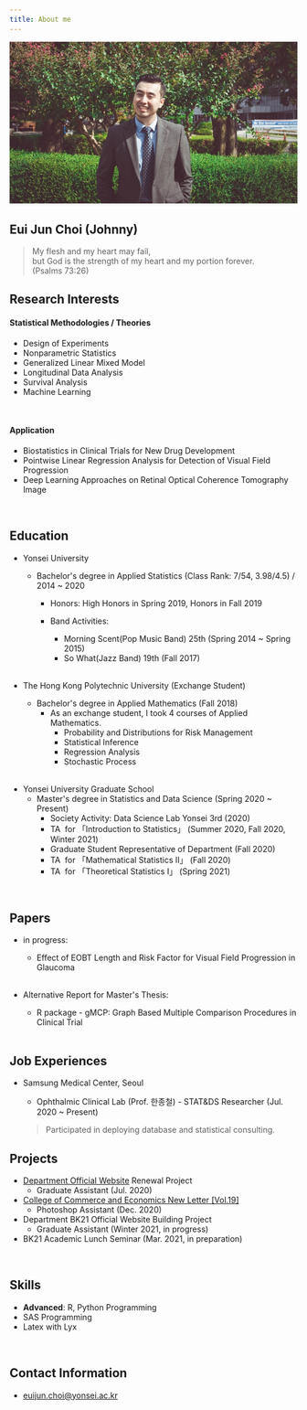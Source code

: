 ```yaml
---
title: About me
---
```



![image3](/assets/img/sample/avatar.jpg)

## **Eui Jun Choi (Johnny)**

> My flesh and my heart may fail,  
> but God is the strength of my heart and my portion forever.   
> (Psalms 73:26)



## **Research Interests**

#### **Statistical Methodologies / Theories**

+ Design of Experiments
+ Nonparametric Statistics
+ Generalized Linear Mixed Model
+ Longitudinal Data Analysis
+ Survival Analysis
+ Machine Learning

<br/>

#### **Application**

+ Biostatistics in Clinical Trials for New Drug Development
+ Pointwise Linear Regression Analysis for Detection of Visual Field Progression
+ Deep Learning Approaches on Retinal Optical Coherence Tomography Image

<br/>

## **Education**

+ Yonsei University

  + Bachelor's degree in Applied Statistics (Class Rank: 7/54, 3.98/4.5) / 2014 ~ 2020

    + Honors: High Honors in Spring 2019, Honors in Fall 2019

    + Band Activities: 

      + Morning Scent(Pop Music Band) 25th (Spring 2014 ~ Spring 2015)
      + So What(Jazz Band) 19th (Fall 2017)

      <br/>

+ The Hong Kong Polytechnic University (Exchange Student)

  + Bachelor's degree in Applied Mathematics (Fall 2018)
    + As an exchange student, I took 4 courses of Applied Mathematics.
      + Probability and Distributions for Risk Management
      + Statistical Inference
      + Regression Analysis
      + Stochastic Process

  <br/>

- Yonsei University Graduate School
  - Master's degree in Statistics and Data Science (Spring 2020 ~ Present)
    - Society Activity: Data Science Lab Yonsei 3rd (2020)  
    - TA &nbsp;for 「Introduction to Statistics」 (Summer 2020, Fall 2020, Winter 2021)
    - Graduate Student Representative of Department (Fall 2020)
    - TA &nbsp;for 「Mathematical Statistics II」 (Fall 2020)
    - TA &nbsp;for 「Theoretical Statistics I」 (Spring 2021)

<br/>

## **Papers**

+ in progress: 

  + Effect of EOBT Length and Risk Factor for Visual Field Progression in Glaucoma 

  <br/>

+ Alternative Report for Master's Thesis:

  - R package - gMCP: Graph Based Multiple Comparison Procedures in Clinical Trial

  <br/>

## **Job Experiences**

+ Samsung Medical Center, Seoul <br/>

  + Ophthalmic Clinical Lab (Prof. 한종철) - STAT&DS Researcher (Jul. 2020 ~ Present)
  
  >  
  >
  >  Participated in deploying database and statistical consulting.
  >
  >  



## **Projects**

+ [Department Official Website](https://stat.yonsei.ac.kr/stat/index.do) Renewal Project 
  + Graduate Assistant (Jul. 2020)
+ [College of Commerce and Economics New Letter [Vol.19]](https://ybe.yonsei.ac.kr/ybe/newsletter/1.do?mode=view&articleNo=108023&article.offset=0&articleLimit=10) 
  + Photoshop Assistant (Dec. 2020)
+ Department BK21 Official Website Building Project 
  + Graduate Assistant (Winter 2021, in progress)
+ BK21 Academic Lunch Seminar (Mar. 2021, in preparation)

<br/>



## **Skills**

+ **Advanced**: R, Python Programming
+ SAS Programming
+ Latex with Lyx

<br/>

## **Contact Information**

+ euijun.choi@yonsei.ac.kr
